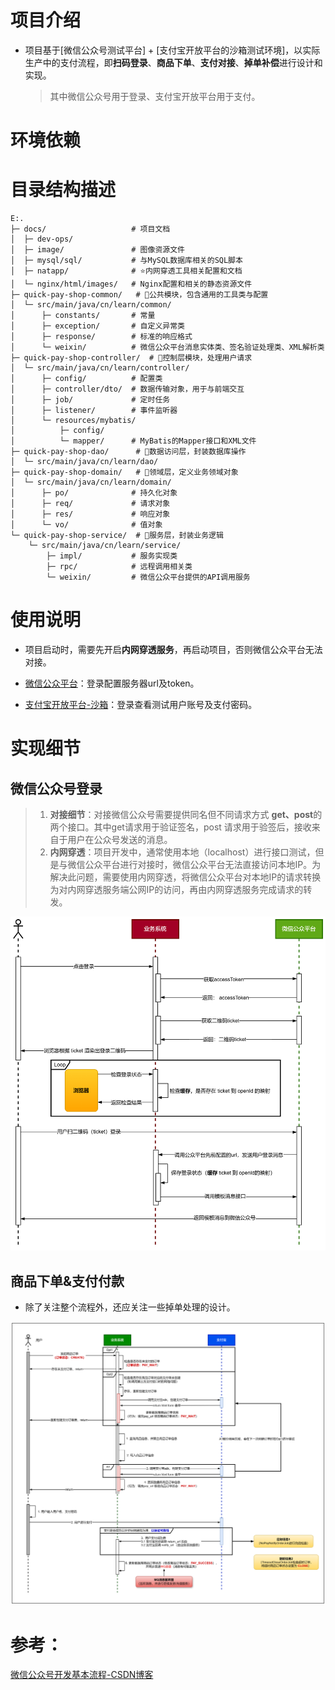 # 项目介绍

- 项目基于[微信公众号测试平台] + [支付宝开放平台的沙箱测试环境]，以实际生产中的支付流程，即**扫码登录**、**商品下单**、**支付对接**、**掉单补偿**进行设计和实现。
  > 其中微信公众号用于登录、支付宝开放平台用于支付。



# 环境依赖





# 目录结构描述

    E:.
    ├─ docs/                   # 项目文档
    │  ├─ dev-ops/            
    │  ├─ image/               # 图像资源文件
    │  ├─ mysql/sql/           # 与MySQL数据库相关的SQL脚本
    │  ├─ natapp/              # ⭐内网穿透工具相关配置和文档
    │  └─ nginx/html/images/   # Nginx配置和相关的静态资源文件
    ├─ quick-pay-shop-common/   # 🎯公共模块，包含通用的工具类与配置
    │  └─ src/main/java/cn/learn/common/
    │      ├─ constants/       # 常量
    │      ├─ exception/       # 自定义异常类
    │      ├─ response/        # 标准的响应格式
    │      └─ weixin/          # 微信公众平台消息实体类、签名验证处理类、XML解析类
    ├─ quick-pay-shop-controller/  # 🎯控制层模块，处理用户请求
    │  └─ src/main/java/cn/learn/controller/
    │      ├─ config/          # 配置类
    │      ├─ controller/dto/  # 数据传输对象，用于与前端交互
    │      ├─ job/             # 定时任务
    │      ├─ listener/        # 事件监听器
    │      └─ resources/mybatis/
    │          ├─ config/      
    │          └─ mapper/      # MyBatis的Mapper接口和XML文件
    ├─ quick-pay-shop-dao/      # 🎯数据访问层，封装数据库操作
    │  └─ src/main/java/cn/learn/dao/
    ├─ quick-pay-shop-domain/   # 🎯领域层，定义业务领域对象
    │  └─ src/main/java/cn/learn/domain/
    │      ├─ po/              # 持久化对象
    │      ├─ req/             # 请求对象
    │      ├─ res/             # 响应对象
    │      └─ vo/              # 值对象
    └─ quick-pay-shop-service/  # 🎯服务层，封装业务逻辑
        └─ src/main/java/cn/learn/service/
            ├─ impl/           # 服务实现类
            ├─ rpc/            # 远程调用相关类
            └─ weixin/         # 微信公众平台提供的API调用服务
    



# 使用说明

- 项目启动时，需要先开启**内网穿透服务**，再启动项目，否则微信公众平台无法对接。

- [微信公众平台](https://mp.weixin.qq.com/debug/cgi-bin/sandboxinfo?action=showinfo&t=sandbox/index)：登录配置服务器url及token。
- [支付宝开放平台-沙箱](https://open.alipay.com/develop/sandbox/app)：登录查看测试用户账号及支付密码。



# 实现细节

## 微信公众号登录

> 1. **对接细节**：对接微信公众号需要提供同名但不同请求方式 **get、post**的两个接口。其中get请求用于验证签名，post 请求用于验签后，接收来自于用户在公众号发送的消息。
> 2. **内网穿透**：项目开发中，通常使用本地（localhost）进行接口测试，但是与微信公众平台进行对接时，微信公众平台无法直接访问本地IP。为解决此问题，需要使用内网穿透，将微信公众平台对本地IP的请求转换为对内网穿透服务端公网IP的访问，再由内网穿透服务完成请求的转发。

![微信公众号扫码登陆-流程图](docs/image/微信公众号扫码登陆.png)

## 商品下单&支付付款

- 除了关注整个流程外，还应关注一些掉单处理的设计。

![AliPay订单支付流程](docs/image/快付商城-AliPay订单支付流程.png)



# 参考：

[微信公众号开发基本流程-CSDN博客](https://blog.csdn.net/Abysscarry/article/details/89071469)
